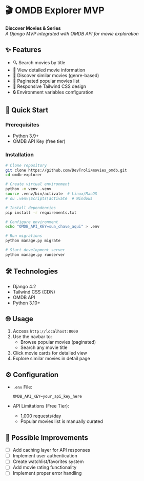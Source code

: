 # 🎬 OMDB Explorer MVP

**Discover Movies & Series**  
*A Django MVP integrated with OMDB API for movie exploration*

## ✨ Features

- 🔍 Search movies by title
- 🎥 View detailed movie information
- 🍿 Discover similar movies (genre-based)
- 📖 Paginated popular movies list
- 📱 Responsive Tailwind CSS design
- 🔒 Environment variables configuration

## 🚀 Quick Start

### Prerequisites
- Python 3.9+
- OMDB API Key (free tier)

### Installation
```bash
# Clone repository
git clone https://github.com/DevTroli/movies_omdb.git
cd omdb-explorer

# Create virtual environment
python -m venv .venv
source .venv/bin/activate  # Linux/MacOS
# ou .venv\Scripts\activate  # Windows

# Install dependencies
pip install -r requirements.txt

# Configure environment
echo "OMDB_API_KEY=sua_chave_aqui" > .env

# Run migrations
python manage.py migrate

# Start development server
python manage.py runserver
```

## 🛠️ Technologies
- Django 4.2
- Tailwind CSS (CDN)
- OMDB API
- Python 3.10+

## 🌐 Usage
1. Access `http://localhost:8000`
2. Use the navbar to:
   - Browse popular movies (paginated)
   - Search any movie title
3. Click movie cards for detailed view
4. Explore similar movies in detail page

## ⚙️ Configuration
- `.env` File:
  ```env
  OMDB_API_KEY=your_api_key_here
  ```
  
- API Limitations (Free Tier):
  - 1,000 requests/day
  - Popular movies list is manually curated

## 🚧 Possible Improvements
- [ ] Add caching layer for API responses
- [ ] Implement user authentication
- [ ] Create watchlist/favorites system
- [ ] Add movie rating functionality
- [ ] Implement proper error handling
